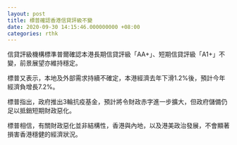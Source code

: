 ```yaml
---
layout: post
title: 標普確認香港信貸評級不變
date: 2020-09-30 14:15:46.000000000 +08:00
categories: rthk
---
```


信貸評級機構標準普爾確認本港長期信貸評級「AA+」、短期信貸評級「A1+」不變，前景展望亦維持穩定。

標普又表示，本地及外部需求持續不確定，本港經濟去年下滑1.2%後，預計今年經濟負增長7.2%。

標普指出，政府推出3輪抗疫基金，預計將令財政赤字進一步擴大，但政府儲備仍足以抵銷短期財政惡化。

標普相信，有關財政惡化並非結構性，香港與內地，以及港美政治發展，不會顯著損害香港穩健的經濟狀況。
